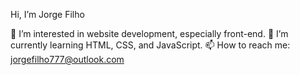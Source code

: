 Hi, I’m Jorge Filho

👀 I’m interested in website development, especially front-end.
🌱 I’m currently learning HTML, CSS, and JavaScript.
📫 How to reach me: jorgefilho777@outlook.com
<!---
0P3R3GR1N0/0P3R3GR1N0 is a ✨ special ✨ repository because its `README.md` (this file) appears on your GitHub profile.
You can click the Preview link to take a look at your changes.
--->
